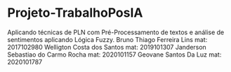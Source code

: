 # Projeto-TrabalhoPosIA
Aplicando técnicas de PLN com Pré-Processamento de textos e análise de sentimentos aplicando Lógica Fuzzy.
Bruno Thiago Ferreira Lins mat: 2017102980
Welligton Costa dos Santos mat: 2019101307
Janderson Sebastiao do Carmo Rocha mat: 2020101157
Geovane Santos Da Luz mat: 2020101787
